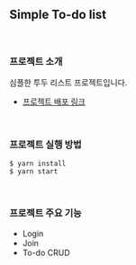## Simple To-do list
<br>

### 프로젝트 소개
심플한 투두 리스트 프로젝트입니다.
- [프로젝트 배포 링크](https://todo-list-omega-smoky.vercel.app/)
<br>
  
### 프로젝트 실행 방법
```
$ yarn install
$ yarn start
```
<br>

### 프로젝트 주요 기능
- Login
- Join
- To-do CRUD
<br>
